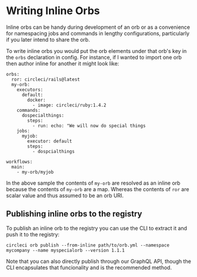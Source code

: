 # Writing Inline Orbs
Inline orbs can be handy during development of an orb or as a convenience for namespacing jobs and commands in lengthy configurations, particularly if you later intend to share the orb.

To write inline orbs you would put the orb elements under that orb's key in the `orbs` declaration in config. For instance, if I wanted to import one orb then author inline for another it might look like:

```
orbs:
  ror: circleci/rails@latest
  my-orb:
    executors:
      default:
        docker:
          - image: circleci/ruby:1.4.2
    commands:
      dospecialthings:
        steps:
          - run: echo: "We will now do special things
    jobs:
      myjob:
        executor: default
        steps:
          - dospcialthings

workflows:
  main:
    - my-orb/myjob
```

In the above sample the contents of `my-orb` are resolved as an inline orb because the contents of `my-orb` are a map. Whereas the contents of `ror` are scalar value and thus assumed to be an orb URI.

## Publishing inline orbs to the registry

To publish an inline orb to the registry you can use the CLI to extract it and push it to the registry:

`circleci orb publish --from-inline path/to/orb.yml --namespace mycompany --name myspecialorb --version 1.1.1`

Note that you can also directly publish through our GraphQL API, though the CLI encapsulates that funcionality and is the recommended method.

